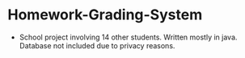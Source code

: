# Homework-Grading-System
* School project involving 14 other students. Written mostly in java. Database not included due to privacy reasons.
